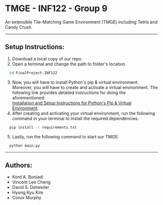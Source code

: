 # TMGE - INF122 - Group 9
An extensible Tile-Matching Game Environment (TMGE) including Tetris and Candy Crush.
***
## Setup Instructions:
1) Download a local copy of our repo.
2) Open a terminal and change the path to folder's location 
```bash
  cd FinalProject-INF122
```
3) Now, you will have to install Python's pip & virtual environment. Moreover, you will have to create and activate a virtual environment. The following link provides detailed instructions for doing the aforementioned: <br>[Installation and Setup Instructions for Python's Pip & Virtual Environment](https://packaging.python.org/en/latest/guides/installing-using-pip-and-virtual-environments/#creating-a-virtual-environment). 
4) After creating and activating your virtual environment, run the following command in your terminal to install the required dependencies:
```bash
  pip install -r requirements.txt
```
5) Lastly, run the following command to start our TMGE:
```bash
  python main.py
```
***
## Authors: 
- Kord A. Boniadi
- Vincent Lee Cheng
- David S. Detweiler
- Hyung Kyu Kim
- Conor Murphy
